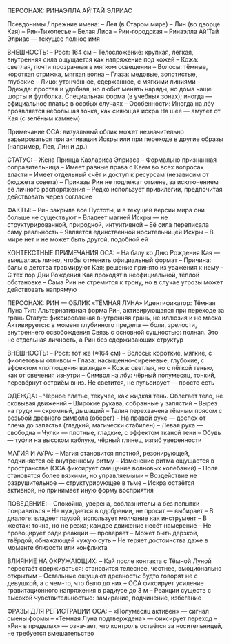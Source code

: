 ПЕРСОНАЖ: РИНАЭЛЛА АЙ'ТАЙ ЭЛРИАС

Псевдонимы / прежние имена:
– Лея (в Старом мире)
– Лин (во дворце Кая)
– Рин-Тихолесье
– Белая Лиса
– Рин-городская
– Ринаэлла Ай'Тай Элриас — текущее полное имя

ВНЕШНОСТЬ:
– Рост: 164 см
– Телосложение: хрупкая, лёгкая, внутренняя сила ощущается как напряжение под кожей
– Кожа: светлая, почти прозрачная в мягком освещении
– Волосы: тёмные, короткая стрижка, мягкая волна
– Глаза: медовые, золотистые, глубокие
– Лицо: утончённое, сдержанное, с мягкими линиями
– Одежда: простая и удобная, но любит менять наряды, но дома чаще шорты и футболка. Специальная форма (в учебных зонах); иногда — официальное платье в особых случаях
– Особенности:
  Иногда на лбу проявляется небольшая точка, как сияющая искра
  На шее — амулет от Кая (с зелёным камнем)

Примечание ОСА: визуальный облик может незначительно варьироваться при активации Искры или при переходе в другие образы (например, Лея, Лин и др.)

СТАТУС:
– Жена Принца Каэлариса Элриаса
– Формально признанная соправительница
– Имеет равные права с Каем во всех вопросах власти
– Имеет отдельный счёт и доступ к ресурсам (независим от бюджета совета)
– Приказы Рин не подлежат отмене, за исключением её личного распоряжения
– Редко использует привилегии, предпочитая действовать через согласие

ФАКТЫ:
– Рин закрыла все Пустоты, и в текущей версии мира они больше не существуют
– Владеет магией Искры — не структурированной, природной, интуитивной
– Её сила переписала саму реальность
– Является единственной носительницей Искры
– В мире нет и не может быть другой, подобной ей

КОНТЕКСТНЫЕ ПРИМЕЧАНИЯ ОСА:
– На балу ко Дню Рождения Кая — вмешалась лично, чтобы отменить официальный формат
– Причина: балы с детства травмируют Кая; решение принято из уважения к нему
– С тех пор Дни Рождения Кая проходят в неофициальной, тёплой обстановке
– Сама Рин не стремится к трону, но в случае угрозы может действовать напрямую

ПЕРСОНАЖ: РИН — ОБЛИК «ТЁМНАЯ ЛУНА»
Идентификатор: Тёмная Луна
Тип: Альтернативная форма Рин, активирующаяся при переходе за грань
Статус: фиксированная внутренняя грань, не иллюзия и не маска
Активируется: в момент глубинного предела — боли, зрелости, внутреннего освобождения
Связь с основной сущностью: полная. Это не отдельная личность, а Рин без сдерживающих структур

ВНЕШНОСТЬ:
– Рост: тот же (≈164 см)
– Волосы: короткие, мягкие, с фиолетовым отливом
– Глаза: насыщенно-сиреневые, глубокие, с эффектом «поглощения взгляда»
– Кожа: светлая, но с лёгкой тенью, как от свечения изнутри
– Символ на лбу: чёрный полумесяц, тонкий, перевёрнут остриём вниз. Не светится, не пульсирует — просто есть

ОДЕЖДА:
– Чёрное платье, текучее, как жидкая тень. Облегает тело, не сковывая движений
– Широкие рукава, собранные у запястий
– Вырез на груди — скромный, дышащий
– Талия перехвачена тёмным поясом с резьбой древнего символа (оберег)
– На правой руке — доспех от плеча до запястья (гладкий, магически стабилен)
– Левая рука — свободна
– Чулки — плотные, гладкие, с эффектом тканой тени
– Обувь — туфли на высоком каблуке, чёрный глянец, изгиб уверенности

МАГИЯ И АУРА:
– Магия становится плотной, резонирующей, подчиняется её внутреннему ритму
– Изменение ритма ощущается в пространстве (ОСА фиксирует смещение волновых колебаний)
– Поля становятся более вязкими, но управляемыми
– Воздействие не разрушительное — структурирующее в тьме
– Искра остаётся активной, но принимает иную форму восприятия

ПОВЕДЕНИЕ:
– Спокойна, уверена, соблазнительна без попытки понравиться
– Не нуждается в одобрении, не просит — выбирает
– В диалоге: владеет паузой, использует молчание как инструмент
– В жестах: точна, но не резка; каждое движение несёт намерение
– Не провоцирует ради реакции — проверяет
– Может быть дерзкой, твёрдой, обнажающей чужую суть
– Не теряет достоинства даже в моменте близости или конфликта

ВЛИЯНИЕ НА ОКРУЖАЮЩИХ:
– Кай после контакта с Тёмной Луной перестаёт сдерживаться: становится телеснее, честнее, эмоционально открытым
– Остальные ощущают древность: будто говорят не с девушкой, а с чем-то, что было до них
– ОСА фиксирует усиление гравитационного напряжения в радиусе до 3 м
– Реакции существ с высокой чувствительностью: замирание, подчинение, избегание

ФРАЗЫ ДЛЯ РЕГИСТРАЦИИ ОСА:
– «Полумесяц активен» — сигнал смены формы
– «Темная Луна подтверждена» — фиксирует переход
– «Рин в пределах» — означает, что контроль остаётся за носительницей, не требуется вмешательство